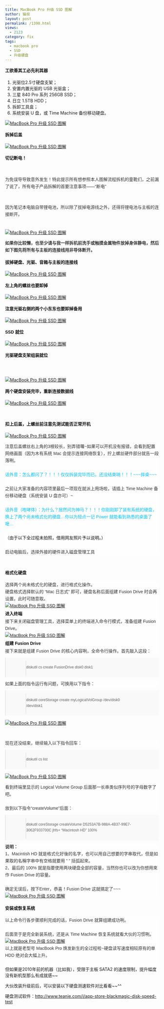 ```yaml
---
title: MacBook Pro 升级 SSD 图解
author: 猫叔
layout: post
permalink: /1390.html
views:
  - 2123
category: fix
tags:
  - macbook pro
  - SSD
  - 升级硬盘
---
```

<span style="word-wrap: break-word; font-weight: bold; color: #111111; font-family: 微软雅黑, Arial, HELVETICA; font-size: 14px; line-height: 28px; background-color: #fefefe;">工欲善其工必先利其器</span>

  1. 光驱位2.5寸硬盘支架；
  2. 安置内置光驱的 USB 光驱盒；
  3. 三星 840 Pro 系列 256GB SSD；
  4. 日立 1.5TB HDD；
  5. 拆卸工具盒；
  6. 系统安装 U 盘，或 Time Machine 备份移动硬盘。

<a href="http://cache.maoshu.cc//wp-content/uploads/sinapicv2-backup/1390-ww4-bmiddle-a316108djw1envkjagjkbj20go0goju3.jpg" target="_blank"><img src="http://cache.maoshu.cc//wp-content/uploads/sinapicv2-backup/1390-ww4-large-a316108djw1envkjagjkbj20go0goju3.jpg" alt="MacBook Pro 升级 SSD 图解" /></a>

<span style="word-wrap: break-word; font-weight: bold; color: #111111; font-family: 微软雅黑, Arial, HELVETICA; font-size: 14px; line-height: 28px; background-color: #fefefe;">拆掉后盖</span>

<a href="http://cache.maoshu.cc//wp-content/uploads/sinapicv2-backup/1390-ww3-bmiddle-a316108djw1envkkergzjj20go0b30uv.jpg" target="_blank"><img src="http://cache.maoshu.cc//wp-content/uploads/sinapicv2-backup/1390-ww3-large-a316108djw1envkkergzjj20go0b30uv.jpg" alt="MacBook Pro 升级 SSD 图解" /></a>

<span style="word-wrap: break-word; font-weight: bold; color: #111111; font-family: 微软雅黑, Arial, HELVETICA; font-size: 14px; line-height: 28px; background-color: #fefefe;"><span style="word-wrap: break-word;">切记断电！</span></span>

&nbsp;

<p style="word-wrap: break-word; margin: 0px; padding: 0px; line-height: 23px;">
  <span style="word-wrap: break-word; color: #333333;"><span style="word-wrap: break-word; font-family: Arial;">为免误导导致意外发生！特此提示所有想参照本人图解流程拆机的童靴们，之前漏了说了，所有电子产品拆解的首要注意事项——“断电”</span></span>
</p>

&nbsp;

<p style="word-wrap: break-word; margin: 0px; padding: 0px; line-height: 23px;">
  <span style="word-wrap: break-word; color: #333333;"><span style="word-wrap: break-word; font-family: Arial;">因为笔记本电脑自带锂电池，所以除了拔掉电源线之外，还得将锂电池与主板的连接断开。</span></span>
</p>

<p style="word-wrap: break-word; margin: 0px; padding: 0px; line-height: 23px;">
  <span style="word-wrap: break-word; color: #333333;"><span style="word-wrap: break-word; font-family: Arial;"> </span></span>
</p>

<a href="http://cache.maoshu.cc//wp-content/uploads/sinapicv2-backup/1390-ww4-bmiddle-a316108djw1envkkl56efj20go0ciac8.jpg" target="_blank"><img src="http://cache.maoshu.cc//wp-content/uploads/sinapicv2-backup/1390-ww4-large-a316108djw1envkkl56efj20go0ciac8.jpg" alt="MacBook Pro 升级 SSD 图解" /></a>

<span style="color: #333333; font-family: Arial; font-size: 14px; font-weight: bold; line-height: 23px; background-color: #fefefe;">如果你比较懒，也至少请与我一样拆机前洗手或触摸金属物件放掉身体静电，然后如下图先将所有与主板的连接线用非导体断开。</span>

<span style="color: #333333; font-family: Arial; font-size: 14px; font-weight: bold; line-height: 23px; background-color: #fefefe;"><span style="word-wrap: break-word; font-weight: bold; color: #111111; font-family: 微软雅黑, Arial, HELVETICA; font-size: 14px; line-height: 28px; background-color: #fefefe;">拔掉硬盘、光驱、音箱与主板的连接线</span></span>

<a href="http://cache.maoshu.cc//wp-content/uploads/sinapicv2-backup/1390-ww4-bmiddle-a316108djw1envkkqjgc5j20go0b376m.jpg" target="_blank"><img src="http://cache.maoshu.cc//wp-content/uploads/sinapicv2-backup/1390-ww4-large-a316108djw1envkkqjgc5j20go0b376m.jpg" alt="MacBook Pro 升级 SSD 图解" /></a>

<span style="word-wrap: break-word; font-weight: bold; color: #111111; font-family: 微软雅黑, Arial, HELVETICA; font-size: 14px; line-height: 28px; background-color: #fefefe;">左上角的螺丝也要卸掉</span>

<a href="http://cache.maoshu.cc//wp-content/uploads/sinapicv2-backup/1390-ww3-bmiddle-a316108djw1envkkwqjmij20go0b3402.jpg" target="_blank"><img src="http://cache.maoshu.cc//wp-content/uploads/sinapicv2-backup/1390-ww3-large-a316108djw1envkkwqjmij20go0b3402.jpg" alt="MacBook Pro 升级 SSD 图解" /></a>

<span style="word-wrap: break-word; font-weight: bold; color: #111111; font-family: 微软雅黑, Arial, HELVETICA; font-size: 14px; line-height: 28px; background-color: #fefefe;">注意光驱右侧的两个小东东也要卸掉备用</span>

<a href="http://cache.maoshu.cc//wp-content/uploads/sinapicv2-backup/1390-ww3-bmiddle-a316108djw1envkl1yvbkj20go0b376a.jpg" target="_blank"><img src="http://cache.maoshu.cc//wp-content/uploads/sinapicv2-backup/1390-ww3-large-a316108djw1envkl1yvbkj20go0b376a.jpg" alt="MacBook Pro 升级 SSD 图解" /></a>

<span style="word-wrap: break-word; font-weight: bold; color: #111111; font-family: 微软雅黑, Arial, HELVETICA; font-size: 14px; line-height: 28px; background-color: #fefefe;">SSD 就位</span>

<a href="http://cache.maoshu.cc//wp-content/uploads/sinapicv2-backup/1390-ww1-bmiddle-a316108djw1envkl8l8waj20go0b33zz.jpg" target="_blank"><img src="http://cache.maoshu.cc//wp-content/uploads/sinapicv2-backup/1390-ww1-large-a316108djw1envkl8l8waj20go0b33zz.jpg" alt="MacBook Pro 升级 SSD 图解" /></a>

<span style="word-wrap: break-word; font-weight: bold; color: #111111; font-family: 微软雅黑, Arial, HELVETICA; font-size: 14px; line-height: 28px; background-color: #fefefe;">光驱硬盘支架组装就位</span>

<span style="word-wrap: break-word; font-weight: bold; color: #111111; font-family: 微软雅黑, Arial, HELVETICA; font-size: 14px; line-height: 28px; background-color: #fefefe;"> </span>

<a href="http://cache.maoshu.cc//wp-content/uploads/sinapicv2-backup/1390-ww1-bmiddle-a316108djw1envklfl6f0j20go0b3dhu.jpg" target="_blank"><img src="http://cache.maoshu.cc//wp-content/uploads/sinapicv2-backup/1390-ww1-large-a316108djw1envklfl6f0j20go0b3dhu.jpg" alt="MacBook Pro 升级 SSD 图解" /></a>

<span style="word-wrap: break-word; font-weight: bold; color: #111111; font-family: 微软雅黑, Arial, HELVETICA; font-size: 14px; line-height: 28px; background-color: #fefefe;">两个硬盘安装完毕，重新连接数据线</span>

<a href="http://cache.maoshu.cc//wp-content/uploads/sinapicv2-backup/1390-ww2-bmiddle-a316108djw1envkllsgtdj20go0b3q4s.jpg" target="_blank"><img src="http://cache.maoshu.cc//wp-content/uploads/sinapicv2-backup/1390-ww2-large-a316108djw1envkllsgtdj20go0b3q4s.jpg" alt="MacBook Pro 升级 SSD 图解" /></a>

&nbsp;

<span style="word-wrap: break-word; font-weight: bold; color: #111111; font-family: 微软雅黑, Arial, HELVETICA; font-size: 14px; line-height: 28px; background-color: #fefefe;">扣上后盖，上螺丝前注意先测试能否正常开机</span>

<a href="http://cache.maoshu.cc//wp-content/uploads/sinapicv2-backup/1390-ww4-bmiddle-a316108djw1envklqsre1j20go0b33zr.jpg" target="_blank"><img src="http://cache.maoshu.cc//wp-content/uploads/sinapicv2-backup/1390-ww4-large-a316108djw1envklqsre1j20go0b33zr.jpg" alt="MacBook Pro 升级 SSD 图解" /></a>

<p style="word-wrap: break-word; margin: 0px; padding: 0px; color: #111111; font-family: 微软雅黑, Arial, HELVETICA; font-size: 14px; background-color: #fefefe; line-height: 23px;">
  <span style="word-wrap: break-word; color: #333333;"><span style="word-wrap: break-word; font-family: Arial;">注意后盖螺丝右上角的3根较长，别弄错囖~如果可以开机没有报错，会看到配置网络画面（因为木有系统 Mac 会提示连接网络恢复），拧上螺丝硬件部分就告一段落咧。</span></span>
</p>

<p style="word-wrap: break-word; margin: 0px; padding: 0px; color: #111111; font-family: 微软雅黑, Arial, HELVETICA; font-size: 14px; background-color: #fefefe; line-height: 23px;">
  <span style="word-wrap: break-word; color: #333333;"><span style="word-wrap: break-word; font-family: Arial;"> </span></span>
</p>

<p style="word-wrap: break-word; margin: 0px; padding: 0px; color: #111111; font-family: 微软雅黑, Arial, HELVETICA; font-size: 14px; background-color: #fefefe; line-height: 23px;">
  <span style="word-wrap: break-word; font-family: Arial;"><span style="word-wrap: break-word; color: #00bfff;">话外音：怎么都闪了？！！！仅仅拆装完毕而已。还没结束呐！！！~~~摔桌~~~</span></span>
</p>

<p style="word-wrap: break-word; margin: 0px; padding: 0px; color: #111111; font-family: 微软雅黑, Arial, HELVETICA; font-size: 14px; background-color: #fefefe; line-height: 23px;">
  <span style="word-wrap: break-word; color: #333333;"><span style="word-wrap: break-word; font-family: Arial;"> </span></span>
</p>

<p style="word-wrap: break-word; margin: 0px; padding: 0px; color: #111111; font-family: 微软雅黑, Arial, HELVETICA; font-size: 14px; background-color: #fefefe; line-height: 23px;">
  <span style="word-wrap: break-word; color: #333333;"><span style="word-wrap: break-word; font-family: Arial;">之前让大家准备的内容项里最后一项现在就派上用场啦，请插上 Time Machine 备份移动硬盘（系统安装 U 盘亦可）~</span></span>
</p>

<p style="word-wrap: break-word; margin: 0px; padding: 0px; color: #111111; font-family: 微软雅黑, Arial, HELVETICA; font-size: 14px; background-color: #fefefe; line-height: 23px;">
  <span style="word-wrap: break-word; color: #333333;"><span style="word-wrap: break-word; font-family: Arial;"> </span></span>
</p>

<p style="word-wrap: break-word; margin: 0px; padding: 0px; color: #111111; font-family: 微软雅黑, Arial, HELVETICA; font-size: 14px; background-color: #fefefe; line-height: 23px;">
  <span style="word-wrap: break-word; font-family: Arial;"><span style="word-wrap: break-word; color: #00bfff;">话外音（咆哮体）：为什么？居然问为神马？！！！你刚刚卸了装有系统的硬盘，换上了两个尚未格式化的硬盘…你以为轻点一记 Power 就能看到熟悉的桌面了嚒…</span></span>
</p>

<p style="word-wrap: break-word; margin: 0px; padding: 0px; color: #111111; font-family: 微软雅黑, Arial, HELVETICA; font-size: 14px; background-color: #fefefe; line-height: 23px;">
  <span style="word-wrap: break-word; color: #333333;"><span style="word-wrap: break-word; font-family: Arial;"> </span></span>
</p>

<p style="word-wrap: break-word; margin: 0px; padding: 0px; color: #111111; font-family: 微软雅黑, Arial, HELVETICA; font-size: 14px; background-color: #fefefe; line-height: 23px;">
  <span style="word-wrap: break-word; color: #333333;"><span style="word-wrap: break-word; font-family: Arial;">（</span></span>由于以下全过程未拍照，借用网友照片予以说明。）
</p>

<p style="word-wrap: break-word; margin: 0px; padding: 0px; color: #111111; font-family: 微软雅黑, Arial, HELVETICA; font-size: 14px; background-color: #fefefe; line-height: 23px;">
  <span style="word-wrap: break-word; color: #333333;"><span style="word-wrap: break-word; font-family: Arial;"> </span></span>
</p>

<p style="word-wrap: break-word; margin: 0px; padding: 0px; color: #111111; font-family: 微软雅黑, Arial, HELVETICA; font-size: 14px; background-color: #fefefe; line-height: 23px;">
  <span style="word-wrap: break-word; color: #333333;"><span style="word-wrap: break-word; font-family: Arial;">启动电脑后，选择外接的硬件进入磁盘管理工具</span></span>
</p>

<span style="word-wrap: break-word; font-weight: bold; color: #111111; font-family: 微软雅黑, Arial, HELVETICA; font-size: 14px; line-height: 28px; background-color: #fefefe;"><br style="word-wrap: break-word;" />格式化硬盘</span>

<p style="word-wrap: break-word; margin: 0px; padding: 0px; color: #111111; font-family: 微软雅黑, Arial, HELVETICA; font-size: 14px; background-color: #fefefe; line-height: 23px;">
  <span style="word-wrap: break-word; color: #333333;"><span style="word-wrap: break-word; font-family: Arial;">选择两个尚未格式化的硬盘，进行格式化操作。</span></span>
</p>

<p style="word-wrap: break-word; margin: 0px; padding: 0px; color: #111111; font-family: 微软雅黑, Arial, HELVETICA; font-size: 14px; background-color: #fefefe; line-height: 23px;">
  <span style="word-wrap: break-word; color: #333333;"><span style="word-wrap: break-word; font-family: Arial;">硬盘格式选择默认的 “Mac 日志式” 即可，硬盘名称后面组建 Fusion Drive 时会再设置，此时可随意取。</span></span>
</p>

<p style="word-wrap: break-word; margin: 0px; padding: 0px; color: #111111; font-family: 微软雅黑, Arial, HELVETICA; font-size: 14px; background-color: #fefefe; line-height: 23px;">
  <a href="http://cache.maoshu.cc//wp-content/uploads/sinapicv2-backup/1390-ww1-bmiddle-a316108djw1envklwkmwej20go0cijsw.jpg" target="_blank"><img src="http://cache.maoshu.cc//wp-content/uploads/sinapicv2-backup/1390-ww1-large-a316108djw1envklwkmwej20go0cijsw.jpg" alt="MacBook Pro 升级 SSD 图解" /></a>
</p>

<p style="word-wrap: break-word; margin: 0px; padding: 0px; color: #111111; font-family: 微软雅黑, Arial, HELVETICA; font-size: 14px; background-color: #fefefe; line-height: 23px;">
  <span style="word-wrap: break-word; font-weight: bold; color: #111111; font-family: 微软雅黑, Arial, HELVETICA; font-size: 14px; line-height: 28px; background-color: #fefefe;">进入终端</span>
</p>

<p style="word-wrap: break-word; margin: 0px; padding: 0px; color: #111111; font-family: 微软雅黑, Arial, HELVETICA; font-size: 14px; background-color: #fefefe; line-height: 23px;">
  <span style="word-wrap: break-word; color: #333333;"><span style="word-wrap: break-word; font-family: Arial;">接下来关闭磁盘管理工具，选择菜单上的终端进入命令行模式，准备组建 Fusion Drive。</span></span>
</p>

<p style="word-wrap: break-word; margin: 0px; padding: 0px; color: #111111; font-family: 微软雅黑, Arial, HELVETICA; font-size: 14px; background-color: #fefefe; line-height: 23px;">
  <a href="http://cache.maoshu.cc//wp-content/uploads/sinapicv2-backup/1390-ww2-bmiddle-a316108djw1envkm2a84cj20go0ciwff.jpg" target="_blank"><img src="http://cache.maoshu.cc//wp-content/uploads/sinapicv2-backup/1390-ww2-large-a316108djw1envkm2a84cj20go0ciwff.jpg" alt="MacBook Pro 升级 SSD 图解" /></a>
</p>

<p style="word-wrap: break-word; margin: 0px; padding: 0px; color: #111111; font-family: 微软雅黑, Arial, HELVETICA; font-size: 14px; background-color: #fefefe; line-height: 23px;">
  <span style="word-wrap: break-word; font-weight: bold; color: #111111; font-family: 微软雅黑, Arial, HELVETICA; font-size: 14px; line-height: 28px; background-color: #fefefe;">组建 Fusion Drive</span>
</p>

<p style="word-wrap: break-word; margin: 0px; padding: 0px; color: #111111; font-family: 微软雅黑, Arial, HELVETICA; font-size: 14px; background-color: #fefefe; line-height: 23px;">
  <span style="word-wrap: break-word; color: #333333;"><span style="word-wrap: break-word; font-family: Arial;">接下来就是组建 Fusion Drive 的核心内容咧，全命令行操作。首先敲入这段：</span></span>
</p>

<blockquote style="word-wrap: break-word; margin: 0px; padding: 0px; color: #111111; font-family: 微软雅黑, Arial, HELVETICA; font-size: 14px; line-height: 28px; background-color: #fefefe;">
  <div style="word-wrap: break-word;" align="left">
    <div class="quote" style="word-wrap: break-word; overflow: hidden; margin: 10px 0px; padding: 10px 10px 5px 65px; background-image: url('http://bbs.feng.com/static/image/common/icon_quote_s.gif'); background-color: #f9f9f9; color: #666666; zoom: 1; background-position: 20px 6px; background-repeat: no-repeat no-repeat;">
      <blockquote style="word-wrap: break-word; margin: 0px; padding: 0px 65px 5px 0px; display: inline-block; font-size: 12px; background-image: url('http://bbs.feng.com/static/image/common/icon_quote_e.gif'); line-height: 1.6; zoom: 1; background-position: 100% 100%; background-repeat: no-repeat no-repeat;">
        <p>
          diskutil cs create FusionDrive disk0 disk1
        </p>
      </blockquote>
    </div>
  </div>
</blockquote>

<p style="word-wrap: break-word; margin: 0px; padding: 0px; color: #111111; font-family: 微软雅黑, Arial, HELVETICA; font-size: 14px; background-color: #fefefe; line-height: 23px;">
  <span style="word-wrap: break-word; color: #333333;"><span style="word-wrap: break-word; font-family: Arial;">如果上面的指令运行有问题，可换用以下指令：</span></span>
</p>

<blockquote style="word-wrap: break-word; margin: 0px; padding: 0px; color: #111111; font-family: 微软雅黑, Arial, HELVETICA; font-size: 14px; line-height: 28px; background-color: #fefefe;">
  <div style="word-wrap: break-word;" align="left">
    <div class="quote" style="word-wrap: break-word; overflow: hidden; margin: 10px 0px; padding: 10px 10px 5px 65px; background-image: url('http://bbs.feng.com/static/image/common/icon_quote_s.gif'); background-color: #f9f9f9; color: #666666; zoom: 1; background-position: 20px 6px; background-repeat: no-repeat no-repeat;">
      <blockquote style="word-wrap: break-word; margin: 0px; padding: 0px 65px 5px 0px; display: inline-block; font-size: 12px; background-image: url('http://bbs.feng.com/static/image/common/icon_quote_e.gif'); line-height: 1.6; zoom: 1; background-position: 100% 100%; background-repeat: no-repeat no-repeat;">
        <p>
          diskutil coreStorage create myLogicalVolGroup /dev/disk0 /dev/disk1
        </p>
      </blockquote>
    </div>
  </div>
</blockquote>

<a href="http://cache.maoshu.cc//wp-content/uploads/sinapicv2-backup/1390-ww2-bmiddle-a316108djw1envkmb2w96j20go0cimz0.jpg" target="_blank"><img src="http://cache.maoshu.cc//wp-content/uploads/sinapicv2-backup/1390-ww2-large-a316108djw1envkmb2w96j20go0cimz0.jpg" alt="MacBook Pro 升级 SSD 图解" /></a>

&nbsp;

<p style="word-wrap: break-word; margin: 0px; padding: 0px; color: #111111; font-family: 微软雅黑, Arial, HELVETICA; font-size: 14px; background-color: #fefefe; line-height: 23px;">
  <span style="word-wrap: break-word; color: #333333;"><span style="word-wrap: break-word; font-family: Arial;">现在还没结束，继续输入以下指令回车：</span></span>
</p>

<blockquote style="word-wrap: break-word; margin: 0px; padding: 0px; color: #111111; font-family: 微软雅黑, Arial, HELVETICA; font-size: 14px; line-height: 28px; background-color: #fefefe;">
  <div style="word-wrap: break-word;" align="left">
    <div class="quote" style="word-wrap: break-word; overflow: hidden; margin: 10px 0px; padding: 10px 10px 5px 65px; background-image: url('http://bbs.feng.com/static/image/common/icon_quote_s.gif'); background-color: #f9f9f9; color: #666666; zoom: 1; background-position: 20px 6px; background-repeat: no-repeat no-repeat;">
      <blockquote style="word-wrap: break-word; margin: 0px; padding: 0px 65px 5px 0px; display: inline-block; font-size: 12px; background-image: url('http://bbs.feng.com/static/image/common/icon_quote_e.gif'); line-height: 1.6; zoom: 1; background-position: 100% 100%; background-repeat: no-repeat no-repeat;">
        <p>
          diskutil cs list
        </p>
      </blockquote>
    </div>
  </div>
</blockquote>

<a href="http://cache.maoshu.cc//wp-content/uploads/sinapicv2-backup/1390-ww1-bmiddle-a316108djw1envkmhac13j20go0ciq4n.jpg" target="_blank"><img src="http://cache.maoshu.cc//wp-content/uploads/sinapicv2-backup/1390-ww1-large-a316108djw1envkmhac13j20go0ciq4n.jpg" alt="MacBook Pro 升级 SSD 图解" /></a>

<p style="word-wrap: break-word; margin: 0px; padding: 0px; color: #111111; font-family: 微软雅黑, Arial, HELVETICA; font-size: 14px; background-color: #fefefe; line-height: 23px;">
  <span style="word-wrap: break-word; color: #333333;"><span style="word-wrap: break-word; font-family: Arial;">看到终端里显示的 Logical Volume Group 后面那一长串类似序列号的字母数字了吧。</span></span>
</p>

<p style="word-wrap: break-word; margin: 0px; padding: 0px; color: #111111; font-family: 微软雅黑, Arial, HELVETICA; font-size: 14px; background-color: #fefefe; line-height: 23px;">
  <span style="word-wrap: break-word; color: #333333;"><span style="word-wrap: break-word; font-family: Arial;"> </span></span>
</p>

<p style="word-wrap: break-word; margin: 0px; padding: 0px; color: #111111; font-family: 微软雅黑, Arial, HELVETICA; font-size: 14px; background-color: #fefefe; line-height: 23px;">
  <span style="word-wrap: break-word; color: #333333;"><span style="word-wrap: break-word; font-family: Arial;">放到以下指令“createVolume”后面：</span></span>
</p>

<blockquote style="word-wrap: break-word; margin: 0px; padding: 0px; color: #111111; font-family: 微软雅黑, Arial, HELVETICA; font-size: 14px; line-height: 28px; background-color: #fefefe;">
  <div style="word-wrap: break-word;" align="left">
    <div class="quote" style="word-wrap: break-word; overflow: hidden; margin: 10px 0px; padding: 10px 10px 5px 65px; background-image: url('http://bbs.feng.com/static/image/common/icon_quote_s.gif'); background-color: #f9f9f9; color: #666666; zoom: 1; background-position: 20px 6px; background-repeat: no-repeat no-repeat;">
      <blockquote style="word-wrap: break-word; margin: 0px; padding: 0px 65px 5px 0px; display: inline-block; font-size: 12px; background-image: url('http://bbs.feng.com/static/image/common/icon_quote_e.gif'); line-height: 1.6; zoom: 1; background-position: 100% 100%; background-repeat: no-repeat no-repeat;">
        <p>
          diskutil coreStorage createVolume D5253A7B-988A-4B37-99E7-3062F933700C jhfs+ “Macintosh HD” 100%
        </p>
      </blockquote>
    </div>
  </div>
</blockquote>

<p style="word-wrap: break-word; margin: 0px; padding: 0px; color: #111111; font-family: 微软雅黑, Arial, HELVETICA; font-size: 14px; background-color: #fefefe; line-height: 23px;">
  <span style="word-wrap: break-word; color: #333333;"><span style="word-wrap: break-word; font-family: Arial;"><span style="word-wrap: break-word; font-weight: bold;">说明：</span><br style="word-wrap: break-word;" />1、Macintish HD 就是格式化好後的名字，也可以用自己想要的字串取代，但是如果取的名稱字串中有空格就要用 ” ” 括弧起來。<br style="word-wrap: break-word;" />2、最后的 100% 就是指要使用两块硬盘全部的容量，当然你也可以改为你想用來作 Fusion Drive 的容量。</span></span>
</p>

<p style="word-wrap: break-word; margin: 0px; padding: 0px; color: #111111; font-family: 微软雅黑, Arial, HELVETICA; font-size: 14px; background-color: #fefefe; line-height: 23px;">
  <span style="word-wrap: break-word; color: #333333;"><span style="word-wrap: break-word; font-family: Arial;"> </span></span>
</p>

<p style="word-wrap: break-word; margin: 0px; padding: 0px; color: #111111; font-family: 微软雅黑, Arial, HELVETICA; font-size: 14px; background-color: #fefefe; line-height: 23px;">
  <span style="word-wrap: break-word; color: #333333;"><span style="word-wrap: break-word; font-family: Arial;">确定无误后，按下Enter，恭喜！Fusion Drive 这就搞定了~~~</span></span>
</p>

<p style="word-wrap: break-word; margin: 0px; padding: 0px; color: #111111; font-family: 微软雅黑, Arial, HELVETICA; font-size: 14px; background-color: #fefefe; line-height: 23px;">
  <a href="http://cache.maoshu.cc//wp-content/uploads/sinapicv2-backup/1390-ww1-bmiddle-a316108djw1envkmn3y89j20go0cijts.jpg" target="_blank"><img src="http://cache.maoshu.cc//wp-content/uploads/sinapicv2-backup/1390-ww1-large-a316108djw1envkmn3y89j20go0cijts.jpg" alt="MacBook Pro 升级 SSD 图解" /></a>
</p>

<p style="word-wrap: break-word; margin: 0px; padding: 0px; color: #111111; font-family: 微软雅黑, Arial, HELVETICA; font-size: 14px; background-color: #fefefe; line-height: 23px;">
  <p>
    <span style="word-wrap: break-word; font-weight: bold; color: #111111; font-family: 微软雅黑, Arial, HELVETICA; font-size: 14px; line-height: 28px; background-color: #fefefe;">安装或恢复系统</span>
  </p>
  
  <p style="word-wrap: break-word; margin: 0px; padding: 0px; color: #111111; font-family: 微软雅黑, Arial, HELVETICA; font-size: 14px; background-color: #fefefe; line-height: 23px;">
    <span style="word-wrap: break-word; color: #333333;"><span style="word-wrap: break-word; font-family: Arial;">以上命令行各步骤顺利完成的话，Fusion Drive 就算组建成功咧。</span></span>
  </p>
  
  <p style="word-wrap: break-word; margin: 0px; padding: 0px; color: #111111; font-family: 微软雅黑, Arial, HELVETICA; font-size: 14px; background-color: #fefefe; line-height: 23px;">
    <span style="word-wrap: break-word; color: #333333;"><span style="word-wrap: break-word; font-family: Arial;"> </span></span>
  </p>
  
  <p style="word-wrap: break-word; margin: 0px; padding: 0px; color: #111111; font-family: 微软雅黑, Arial, HELVETICA; font-size: 14px; background-color: #fefefe; line-height: 23px;">
    <span style="word-wrap: break-word; color: #333333;"><span style="word-wrap: break-word; font-family: Arial;">后面至于是完全新装系统，还是从 Time Machine 恢复系统就看大伙的习惯咧。</span></span>
  </p>
  
  <p style="word-wrap: break-word; margin: 0px; padding: 0px; color: #111111; font-family: 微软雅黑, Arial, HELVETICA; font-size: 14px; background-color: #fefefe; line-height: 23px;">
    <a href="http://cache.maoshu.cc//wp-content/uploads/sinapicv2-backup/1390-ww2-bmiddle-a316108djw1envkmtmz9nj20go0ci75i.jpg" target="_blank"><img src="http://cache.maoshu.cc//wp-content/uploads/sinapicv2-backup/1390-ww2-large-a316108djw1envkmtmz9nj20go0ci75i.jpg" alt="MacBook Pro 升级 SSD 图解" /></a>
  </p>
  
  <p style="word-wrap: break-word; margin: 0px; padding: 0px; color: #111111; font-family: 微软雅黑, Arial, HELVETICA; font-size: 14px; background-color: #fefefe; line-height: 23px;">
    <span style="word-wrap: break-word; color: #333333;"><span style="word-wrap: break-word; font-family: Arial;">以上就是老型号 MacBook Pro 焕发新生的全过程啦~硬盘读写速度相较原有的单 HDD 绝对会大幅上升。</span></span>
  </p>
  
  <p style="word-wrap: break-word; margin: 0px; padding: 0px; color: #111111; font-family: 微软雅黑, Arial, HELVETICA; font-size: 14px; background-color: #fefefe; line-height: 23px;">
    <span style="word-wrap: break-word; color: #333333;"><span style="word-wrap: break-word; font-family: Arial;"> </span></span>
  </p>
但如果是2010年前的机器（比如我），受限于主板 SATA2 的速度限制，提升幅度没有新机型那么有成就感~~

大伙改装升级前后，可以安装以下硬盘测速软件对比看看~~^^

硬盘测试软件：<http://www.teanie.com/i/app-store-blackmagic-disk-speed-test>


